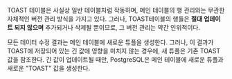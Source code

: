 TOAST 테이블은 사실상 일반 테이블처럼 작동하며, 메인 테이블의 행 관리와는 무관한 자체적인 버전 관리 방식을 가지고 있다.
그러나, TOAST테이블의 행들은 **절대 업데이트 되지 않으며**  추가되거나 삭제될 뿐이므로, 그 버전 관리는 약간 인위적이다.

모든 데이터 수정 결과는 메인 테이블에 새로운 튜플을 생성한다.
그러나, 이 결과가 TOAST에 저장되어 있는 긴 값에 영향을 미치지 않는 경우에, 새 튜플은 기존 TOAST 값을 참조한다.
긴 값이 업데이트될 때만, PostgreSQL은 메인 테이블에 새로운 튜플과 새로운 "TOAST" 값을 생성한다.
